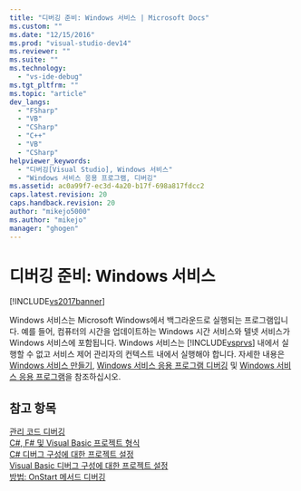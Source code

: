 ```yaml
---
title: "디버깅 준비: Windows 서비스 | Microsoft Docs"
ms.custom: ""
ms.date: "12/15/2016"
ms.prod: "visual-studio-dev14"
ms.reviewer: ""
ms.suite: ""
ms.technology: 
  - "vs-ide-debug"
ms.tgt_pltfrm: ""
ms.topic: "article"
dev_langs: 
  - "FSharp"
  - "VB"
  - "CSharp"
  - "C++"
  - "VB"
  - "CSharp"
helpviewer_keywords: 
  - "디버깅[Visual Studio], Windows 서비스"
  - "Windows 서비스 응용 프로그램, 디버깅"
ms.assetid: ac0a99f7-ec3d-4a20-b17f-698a817fdcc2
caps.latest.revision: 20
caps.handback.revision: 20
author: "mikejo5000"
ms.author: "mikejo"
manager: "ghogen"
---
```

# 디버깅 준비: Windows 서비스
[!INCLUDE[vs2017banner](../code-quality/includes/vs2017banner.md)]

Windows 서비스는 Microsoft Windows에서 백그라운드로 실행되는 프로그램입니다.  예를 들어, 컴퓨터의 시간을 업데이트하는 Windows 시간 서비스와 텔넷 서비스가 Windows 서비스에 포함됩니다.  Windows 서비스는 [!INCLUDE[vsprvs](../code-quality/includes/vsprvs_md.md)] 내에서 실행할 수 없고 서비스 제어 관리자의 컨텍스트 내에서 실행해야 합니다.  자세한 내용은 [Windows 서비스 만들기](../Topic/How%20to:%20Create%20Windows%20Services.md), [Windows 서비스 응용 프로그램 디버깅](../Topic/How%20to:%20Debug%20Windows%20Service%20Applications.md) 및 [Windows 서비스 응용 프로그램](../Topic/Developing%20Windows%20Service%20Applications.md)을 참조하십시오.  
  
## 참고 항목  
 [관리 코드 디버깅](../debugger/debugging-managed-code.md)   
 [C\#, F\# 및 Visual Basic 프로젝트 형식](../debugger/debugging-preparation-csharp-f-hash-and-visual-basic-project-types.md)   
 [C\# 디버그 구성에 대한 프로젝트 설정](../debugger/project-settings-for-csharp-debug-configurations.md)   
 [Visual Basic 디버그 구성에 대한 프로젝트 설정](../debugger/project-settings-for-a-visual-basic-debug-configuration.md)   
 [방법: OnStart 메서드 디버깅](../debugger/how-to-debug-the-onstart-method.md)